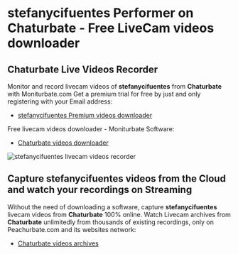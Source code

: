 # stefanycifuentes Performer on Chaturbate - Free LiveCam videos downloader

## Chaturbate Live Videos Recorder

Monitor and record livecam videos of **stefanycifuentes** from **Chaturbate** with Moniturbate.com
Get a premium trial for free by just and only registering with your Email address:
* [stefanycifuentes Premium videos downloader](https://moniturbate.com/request-demo-licence-key.html)

Free livecam videos downloader - Moniturbate Software:
* [Chaturbate videos downloader](https://moniturbate.com/moniturbate-download-software.html)

![stefanycifuentes livecam videos recorder](https://peachurnet.com/templates/moniturbate-software.png)


## Capture stefanycifuentes videos from the Cloud and watch your recordings on Streaming

Without the need of downloading a software, capture **stefanycifuentes** livecam videos from **Chaturbate** 100% online.
Watch Livecam archives from **Chaturbate** unlimitedly from thousands of existing recordings, only on Peachurbate.com and its websites network:
* [Chaturbate videos archives](https://peachurnet.com/)